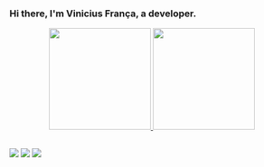 ### Hi there, I'm Vinicius França, a developer.
<div align="center">
  <a href="https://github.com/vingadorv">
  <img height="180em" src="https://github-readme-stats.vercel.app/api?username=vingadorv&show_icons=true&theme=tokyonight&include_all_commits=true&count_private=true"/>
  <img height="180em" src="https://github-readme-stats.vercel.app/api/top-langs/?username=vingadorv&layout=compact&langs_count=7&theme=tokyonight"/>
</div>
  
  ##
  
<div>
  <a href="https://www.linkedin.com/in/vin%C3%ADcius-fran%C3%A7a-99b15821b/" target="_blank"><img src="https://img.shields.io/badge/-LinkedIn-%230077B5?style=for-the-badge&logo=linkedin&logoColor=white" target="_blank"></a> 
  <a href = "mailto:vinifranca13@gmail.com"><img src="https://img.shields.io/badge/-Gmail-%23333?style=for-the-badge&logo=gmail&logoColor=white" target="_blank"></a>
  <a href="https://www.instagram.com/viniciusf1997/" target="_blank"><img src="https://img.shields.io/badge/-Instagram-%23E4405F?style=for-the-badge&logo=instagram&logoColor=white" target="_blank"></a>
</div>
